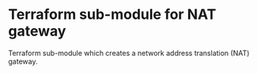 # Terraform sub-module for NAT gateway

Terraform sub-module which creates a network address translation (NAT) gateway.

